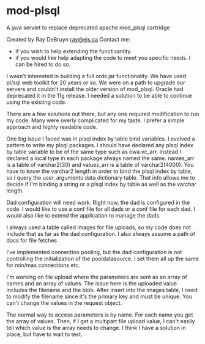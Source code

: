# mod-plsql
A java servlet to replace deprecated apache mod_plsql cartridge

Created by Ray DeBruyn
ray@eis.ca
Contact me:
- if you wish to help extending the functioanlity.
- if you would like help adapting the code to meet you specific needs. I can be hired to do so.

I wasn't interested in building a full ords.jar functionality. We have used pl/sql web toolkit for 20 years or so. We were on a path to upgrade our servers and couldn't install the older version of mod_plsql. Oracle had deprecated it in the 11g release. I needed a solution to be able to continue using the existing code.

There are a few solutions out there, but any one required modification to run my code. Many were overly complicated for my taste. I prefer a simple approach and highly readable code.

One big issue I faced was in plsql index by table bind variables. I evolved a pattern to write my plsql packages. I should have declared any plsql index by table variable to be of the same type such as owa.vc_arr. Instead I declared a local type in each package always named the same. names_arr is a table of varchar2(30) and values_arr is a table of varchar2(4000). You have to know the varchar2 length in order to bind the plsql index by table, so I query the user_arguments data dictionary table. That info allows me to decide if I'm binding a string or a plsql index by table as well as the varchar length.

Dad configuration will need work. Right now, the dad is configured in the code. I would like to use a conf file for all dads or a conf file for each dad. I would also like to extend the application to manage the dads.

I always used a table called images for file uploads, so my code does not include that as far as the dad configuration. I also always assume a path of docs for file fetches

I've implemented connection pooling, but the dad configuration is not controlling the initialization of the pooldatasource. I set them all up the same for min/max connections etc.

I'm working on file upload where the parameters are sent as an array of names and an array of values. The issue here is the uploaded value includes the filename and the blob. After insert into the images table, I need to modify the filename since it's the primary key and must be unique. You can't change the values in the request object. 

 The normal way to access parameters is by name. For each name you get the array of values. Then, if I get a multipart file upload value, I can't easily tell which value is the array needs to change. I think I have a solution in place, but have to wait to test.
